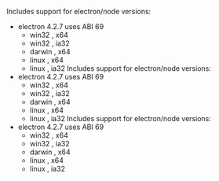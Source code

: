 Includes support for electron/node versions:
* electron 4.2.7 uses ABI 69
   - win32   , x64  
   - win32   , ia32 
   - darwin  , x64  
   - linux   , x64  
   - linux   , ia32 
Includes support for electron/node versions:
* electron 4.2.7 uses ABI 69
   - win32   , x64  
   - win32   , ia32 
   - darwin  , x64  
   - linux   , x64  
   - linux   , ia32 
Includes support for electron/node versions:
* electron 4.2.7 uses ABI 69
   - win32   , x64  
   - win32   , ia32 
   - darwin  , x64  
   - linux   , x64  
   - linux   , ia32 
